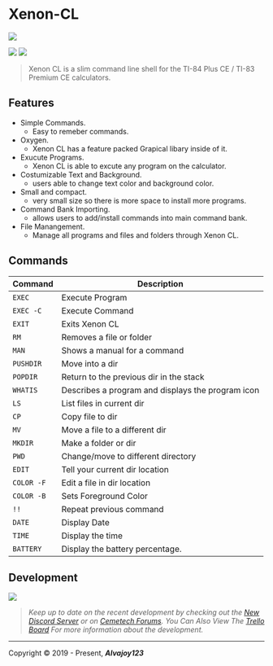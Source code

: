 # Xenon-CL

![](https://i.imgur.com/rzbh2LC.png)

![](https://img.shields.io/badge/Release-BETA-green) ![](https://img.shields.io/github/issues/Overload02/Xenon-CL)

> Xenon CL is a slim command line shell for the TI-84 Plus CE / TI-83 Premium CE calculators.

## Features

- Simple Commands.
  - Easy to remeber commands.
- Oxygen.
  - Xenon CL has a feature packed Grapical libary inside of it.
- Exucute Programs.
  - Xenon CL is able to excute any program on the calculator.
- Costumizable Text and Background.
  - users able to change text color and background color.
- Small and compact.
  - very small size so there is more space to install more programs.
- Command Bank Importing. 
  - allows users to add/install commands into main command bank.
- File Manangement.
  - Manage all programs and files and folders through Xenon CL.  

## Commands
|Command|Description|
|---    |---        |
|`EXEC`   |Execute Program|
|`EXEC -C`|Execute Command|
|`EXIT`   |Exits Xenon CL|
|`RM`     |Removes a file or folder|
|`MAN`    |Shows a manual for a command|
|`PUSHDIR`|Move into a dir|
|`POPDIR` |Return to the previous dir in the stack|
|`WHATIS` |Describes a program and displays the program icon|
|`LS`     |List files in current dir|
|`CP`     |Copy file to dir|
|`MV`     |Move a file to a different dir|
|`MKDIR`  |Make a folder or dir|
|`PWD`    |Change/move to different directory|
|`EDIT`   |Tell your current dir location|
|`COLOR -F`|Edit a file in dir location|
|`COLOR -B`|Sets Foreground Color|
|`!!`     |Repeat previous command|
|`DATE`   |Display Date|
|`TIME`   |Display the time|
|`BATTERY`|Display the battery percentage.|

## Development
![](https://www.cemetech.net/media/archives/screenshots/2020/04/1825_legacy-0-004020_7W1ImKT.gif)

> *Keep up to date on the recent development by checking out the [New Discord Server](https://discord.gg/xyUZgnD4UJ "New Discord Server") or on [Cemetech Forums](https://www.cemetech.net/forum/viewtopic.php?t=15070 "Cemetech Forums"). You Can Also View The [Trello Board](https://trello.com/b/eYALDr4Q/xenon-development-c "Trello Board") For more information about the development.*


------------


 Copyright &copy; 2019 - Present, ***Alvajoy123***
